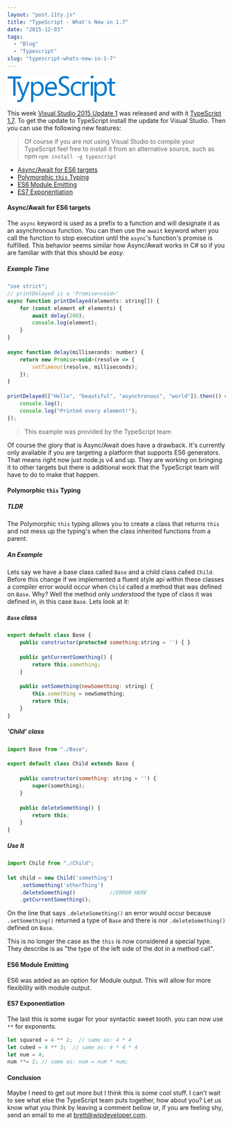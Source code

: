 ```yaml
---
layout: "post.11ty.js"
title: "TypeScript - What's New in 1.7"
date: "2015-12-03"
tags: 
  - "Blog"
  - "Typescript"
slug: "typescript-whats-new-in-1-7"
---
```


![TypeScript](images/typescript_logo_small1.png)

This week [Visual Studio 2015 Update 1](http://blogs.msdn.com/b/visualstudio/archive/2015/11/30/visual-studio-update-1-rtm.aspx) was released and with it [TypeScript 1.7](http://blogs.msdn.com/b/typescript/archive/2015/11/30/announcing-typescript-1-7.aspx). To get the update to TypeScript install the update for Visual Studio. Then you can use the following new features:

> Of course if you are not using Visual Studio to compile your TypeScript feel free to install it from an alternative source, such as npm `npm install -g typescript`

- [Async/Await for ES6 targets](#asyncawait)
- [Polymorphic `this` Typing](#this)
- [ES6 Module Emitting](#es6module)
- [ES7 Exponentiation](#es7exponentiation)

#### Async/Await for ES6 targets

The `async` keyword is used as a prefix to a function and will designate it as an asynchronous function. You can then use the `await` keyword when you call the function to stop execution until the `async`'s function's promise is fulfilled. This behavior seems similar how Async/Await works in C# so if you are familiar with that this should be _easy_.

##### Example Time

```javascript
"use strict";
// printDelayed is a 'Promise<void>'
async function printDelayed(elements: string[]) {  
    for (const element of elements) {
        await delay(200);
        console.log(element);
    }
}

async function delay(milliseconds: number) {  
    return new Promise<void>(resolve => {
        setTimeout(resolve, milliseconds);
    });
}

printDelayed(["Hello", "beautiful", "asynchronous", "world"]).then(() => {  
    console.log();
    console.log("Printed every element!");
});
```

> This example was provided by the TypeScript team

Of course the glory that is Async/Await does have a drawback. It's currently only available if you are targeting a platform that supports ES6 generators. That means right now just node.js v4 and up. They are working on bringing it to other targets but there is additional work that the TypeScript team will have to do to make that happen.

#### Polymorphic `this` Typing

##### TLDR

The Polymorphic `this` typing allows you to create a class that returns `this` and not mess up the typing's when the class inherited functions from a parent.

##### An Example

Lets say we have a base class called `Base` and a child class called `Child`. Before this change if we implemented a fluent style api within these classes a compiler error would occur when `Child` called a method that was defined on `Base`. Why? Well the method only _understood_ the type of class it was defined in, in this case `Base`. Lets look at it:

##### `Base` class

```javascript
export default class Base {  
    public constructor(protected something:string = '') { }

    public getCurrentSomething() {
        return this.something;
    }

    public setSomething(newSomething: string) {
        this.something = newSomething;
        return this;
    }
}
```

##### 'Child' class

```javascript
import Base from "./Base";

export default class Child extends Base {

    public constructor(something: string = '') {
        super(something);
    }

    public deleteSomething() {
        return this;
    }
}
```

##### Use It

```javascript
import Child from "./Child";

let child = new Child('something')  
    .setSomething('otherThing')
    .deleteSomething()           //ERROR HERE
    .getCurrentSomething();
```

On the line that says `.deleteSomething()` an error would occur because `.setSomething()` returned a type of `Base` and there is nor `.deleteSomething()` defined on `Base`.

This is no longer the case as the `this` is now considered a special type. They describe is as "the type of the left side of the dot in a method call".

#### ES6 Module Emitting

ES6 was added as an option for Module output. This will allow for more flexibility with module output.

#### ES7 Exponentiation

The last this is some sugar for your syntactic sweet tooth. you can now use `**` for exponents.

```javascript
let squared = 4 ** 2;  // same as: 4 * 4  
let cubed = 4 ** 3;  // same as: 4 * 4 * 4  
let num = 4;  
num **= 2; // same as: num = num * num;  
```

#### Conclusion

Maybe I need to get out more but I think this is some cool stuff. I can't wait to see what else the TypeScript team puts together, how about you? Let us know what you think by leaving a comment bellow or, if you are feeling shy, send an email to me at [brett@wipdeveloper.com](mailto:brett@wipdeveloper.com).
